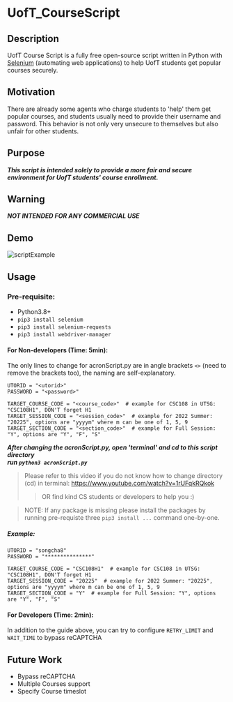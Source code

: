 # UofT_CourseScript

## Description
UofT Course Script is a fully free open-source script written in Python with [Selenium](https://www.selenium.dev/) (automating web applications) to help UofT students get popular courses securely.

## Motivation
There are already some agents who charge students to 'help' them get popular courses, and students usually need to provide their username and password.
This behavior is not only very unsecure to themselves but also unfair for other students.

## Purpose
***This script is intended solely to provide a more fair and secure environment for UofT students' course enrollment.***

## Warning
***NOT INTENDED FOR ANY COMMERCIAL USE***

## Demo
![scriptExample](https://user-images.githubusercontent.com/12111913/157550594-e9bcbc86-1dd9-41a8-95d9-6dc47d6b0984.gif)


## Usage
### Pre-requisite:
- Python3.8+
- `pip3 install selenium`
- `pip3 install selenium-requests`
- `pip3 install webdriver-manager`
#### For Non-developers (Time: 5min):
The only lines to change for acronScript.py are in angle brackets `<>` (need to remove the brackets too), the naming are self-explanatory.
```
UTORID = "<utorid>"
PASSWORD = "<password>"

TARGET_COURSE_CODE = "<course_code>"  # example for CSC108 in UTSG: "CSC108H1", DON'T forget H1
TARGET_SESSION_CODE = "<session_code>"  # example for 2022 Summer: "20225", options are "yyyym" where m can be one of 1, 5, 9
TARGET_SECTION_CODE = "<section_code>"  # example for Full Session: "Y", options are "Y", "F", "S"
```
***After changing the acronScript.py, open 'terminal' and cd to this script directory***\
***run `python3 acronScript.py`***
> Please refer to this video if you do not know how to change directory (cd) in terminal: https://www.youtube.com/watch?v=1rUFqkRQkok
>> OR find kind CS students or developers to help you :)

> NOTE: If any package is missing please install the packages by running pre-requiste three `pip3 install ...` command one-by-one.
##### Example:
```
UTORID = "songcha8"
PASSWORD = "***************"

TARGET_COURSE_CODE = "CSC108H1"  # example for CSC108 in UTSG: "CSC108H1", DON'T forget H1
TARGET_SESSION_CODE = "20225"  # example for 2022 Summer: "20225", options are "yyyym" where m can be one of 1, 5, 9
TARGET_SECTION_CODE = "Y"  # example for Full Session: "Y", options are "Y", "F", "S"
```

#### For Developers (Time: 2min):
In addition to the guide above, you can try to configure `RETRY_LIMIT` and `WAIT_TIME` to bypass reCAPTCHA

## Future Work
- Bypass reCAPTCHA
- Multiple Courses support
- Specify Course timeslot
